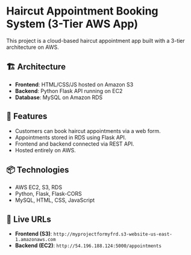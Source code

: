 # Haircut Appointment Booking System (3-Tier AWS App)

This project is a cloud-based haircut appointment app built with a 3-tier architecture on AWS.

## 🏗️ Architecture

- **Frontend**: HTML/CSS/JS hosted on Amazon S3
- **Backend**: Python Flask API running on EC2
- **Database**: MySQL on Amazon RDS

## 🚀 Features

- Customers can book haircut appointments via a web form.
- Appointments stored in RDS using Flask API.
- Frontend and backend connected via REST API.
- Hosted entirely on AWS.

## 📦 Technologies

- AWS EC2, S3, RDS
- Python, Flask, Flask-CORS
- MySQL, HTML, CSS, JavaScript


## 📡 Live URLs

- **Frontend (S3)**: `http://myprojectformyfrd.s3-website-us-east-1.amazonaws.com`
- **Backend (EC2)**: `http://54.196.188.124:5000/appointments`

